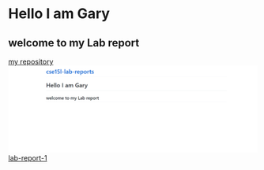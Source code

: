 # Hello I am Gary
## welcome to my Lab report
[my repository](https://github.com/sjdahfweh/cse15l-lab-reports/blob/main/index.md)
![image](image.PNG)
[lab-report-1](lab-report-1-week-0.md)
